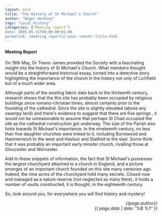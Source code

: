 ```yaml
---
layout: post
title: "The History of St Michael's Church"
author: "Roger Hockney"
tags: "Local History"
categories: [“Meeting report"]
date: 2005-05-31T00:00:00+01:00
permalink: /meeting_reports/:year-:month-:title.html
---
```

#### Meeting Report ####

On 19th May, Dr Trevor James provided the Society with a fascinating insight into the history of St Michael's Church. What members thought would be a straightforward historical essay, turned into a detective story highlighting the importance of the church in the history not only of Lichfield but of a much wider area. 

Although parts of the existing fabric date back to the thirteenth century, research shows that the this site has probably been occupied by religious buildings since romano-christian times, almost certainly prior to the founding of the cathedral. Since the site is slightly elevated (above any swampy land) and there's evidence to suggest that there are five springs , it would not be unreasonable to assume that perhaps St Chad occupied the site as the cathedral construction got underway. The size of the Parish also hints towards St Michael's importance. In the nineteenth century, no less than five daughter churches were linked to it, including Burntwood and Hammerwich to the west and Haslour and Statfold to the east. Some think that it was probably an important early minster church, rivalling those at Gloucester and Worcester. 

Add to these snippets of information, the fact that St Michael's possesses the largest churchyard attached to a church in England, and a picture emerges of an important church founded on this site many centuries ago. Indeed, the nine acres of the churchyard hold many secrets. Closed now and managed as a nature reserve (not neglected as many think), it holds a number of vaults constructed, it is thought, in the eighteenth century. 

So, look around you, for everywhere you will find history and mystery!

<p align="right"><i> {{page.author}} <br> {{ page.date | date: '%B %Y' }} </i></p>
